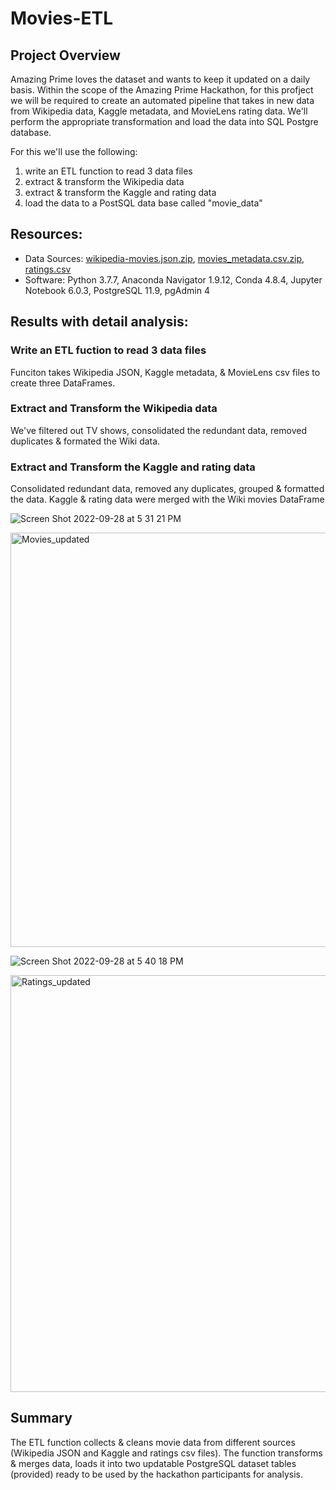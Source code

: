 # Movies-ETL

## Project Overview

Amazing Prime loves the dataset and wants to keep it updated on a daily basis. Within the scope of the Amazing Prime Hackathon, for this profject we will be required to create an automated pipeline that takes in new data from Wikipedia data, Kaggle metadata, and MovieLens rating data. We'll perform the appropriate transformation and load the data into SQL Postgre database.

For this we'll use the following:

1. write an ETL function to read 3 data files
2. extract & transform the Wikipedia data
3. extract & transform the Kaggle and rating data
4. load the data to a PostSQL data base called "movie_data"

## Resources:
- Data Sources: [wikipedia-movies.json.zip](https://github.com/jbailey2705/Movies-ETL/files/9668534/wikipedia-movies.json.zip), [movies_metadata.csv.zip](https://github.com/jbailey2705/Movies-ETL/files/9668536/movies_metadata.csv.zip), [ratings.csv](https://github.com/jbailey2705/Movies-ETL/files/9668631/ratings.csv)
- Software: Python 3.7.7, Anaconda Navigator 1.9.12, Conda 4.8.4, Jupyter Notebook 6.0.3, PostgreSQL 11.9, pgAdmin 4

## Results with detail analysis:

### Write an ETL fuction to read 3 data files
Funciton takes Wikipedia JSON, Kaggle metadata, & MovieLens csv files to create three DataFrames.

### Extract and Transform the Wikipedia data
We've filtered out TV shows, consolidated the redundant data, removed duplicates & formated the Wiki data.

### Extract and Transform the Kaggle and rating data
Consolidated redundant data, removed any duplicates, grouped & formatted the data. Kaggle & rating data were merged with the Wiki movies DataFrame

![Screen Shot 2022-09-28 at 5 31 21 PM](https://user-images.githubusercontent.com/109354592/192902041-a97b0e17-a23a-4baf-9ea8-c22bddb7e0ff.png)

<img width="663" alt="Movies_updated" src="https://user-images.githubusercontent.com/109354592/192901975-58747e5c-d6e3-49f2-a310-4fa010e1be32.png">

![Screen Shot 2022-09-28 at 5 40 18 PM](https://user-images.githubusercontent.com/109354592/192902015-797347c8-9ca8-4048-bf3b-c86d63a82f07.png)

<img width="667" alt="Ratings_updated" src="https://user-images.githubusercontent.com/109354592/192901986-120097c0-e76e-49f2-827e-5b5e0d58b18e.png">


## Summary
The ETL function collects & cleans movie data from different sources (Wikipedia JSON and Kaggle and ratings csv files). The function transforms & merges  data, loads it into two updatable PostgreSQL dataset tables (provided) ready to be used by the hackathon participants for analysis.

